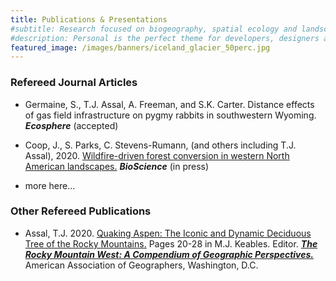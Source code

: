 ```yaml
---
title: Publications & Presentations
#subtitle: Research focused on biogeography, spatial ecology and landscape change at Kent State University
#description: Personal is the perfect theme for developers, designers and other creatives.
featured_image: /images/banners/iceland_glacier_50perc.jpg
---
```


### Refereed Journal Articles

+ Germaine, S., T.J. Assal, A. Freeman, and S.K. Carter. Distance effects of gas field infrastructure on pygmy rabbits in southwestern Wyoming. ***Ecosphere*** (accepted)
    
+ Coop, J., S. Parks, C. Stevens-Rumann, (and others including T.J. Assal), 2020. [Wildfire-driven forest conversion in western North American landscapes.](https://academic.oup.com/bioscience/article/doi/10.1093/biosci/biaa061/5859066) ***BioScience*** (in press)

* more here...

### Other Refereed Publications

+ Assal, T.J. 2020. [Quaking Aspen: The Iconic and Dynamic Deciduous Tree of the Rocky Mountains.](https://www.researchgate.net/publication/340846160_Quaking_Aspen_The_Iconic_and_Dynamic_Deciduous_Tree_of_the_Rocky_Mountains) Pages 20-28 in M.J. Keables. Editor. ***[The Rocky Mountain West: A Compendium of Geographic Perspectives.](http://aag.org/cs/publications/special/the_rocky_mountain_west)*** American Association of Geographers, Washington, D.C.

